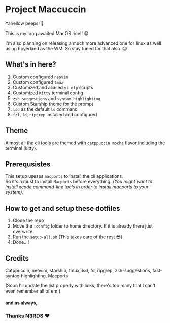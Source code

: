 # Project Maccuccin

Yahellow peeps! 👋

This is my long awaited MacOS rice!! 😁

I'm also planning on releasing a much more advanced one for linux as well using hpyerland as the WM. So stay tuned for that also. 😉

## What's in here?

1. Custom configured `neovim`
2. Custom configured `tmux`
3. Customized and aliased `yt-dlp` scripts
4. Customized `Kitty` terminal config
5. `zsh suggestions` and `syntax highlighting`
6. Custom Starship theme for the prompt
7. `lsd` as the default `ls` command
8. `fzf`, `fd`, `ripgrep` installed and configured

## Theme

Almost all the cli tools are themed with `catppuccin mocha` flavor including the terminal (kitty).

## Prerequsistes

This setup useses `macports` to install the cli applications. <br>
So it's a must to install `Macports` before everything. _(You might want to install xcode command-line tools in order to install macports to your system)_.

## How to get and setup these dotfiles

1. Clone the repo
2. Move the `.config` folder to home directory. If it is already there just overwrite.
3. Run the `setup-all.sh` (This takes care of the rest 😎)
4. Done..!!

## Credits

Catppuccin, neovim, starship, tmux, lsd, fd, ripgrep, zsh-suggestions, fast-syntax-highlighting, Macports

(Soon I'll update the list properly with links, there's too many that I can't even remember all of em')

#### and as always,
### Thanks N3RDS ❤️
